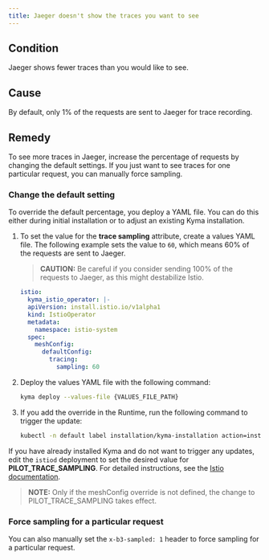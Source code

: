 ```yaml
---
title: Jaeger doesn't show the traces you want to see
---
```


## Condition

Jaeger shows fewer traces than you would like to see.

## Cause

By default, only 1% of the requests are sent to Jaeger for trace recording.

## Remedy

To see more traces in Jaeger, increase the percentage of requests by changing the default settings.
If you just want to see traces for one particular request, you can manually force sampling.

### Change the default setting

To override the default percentage, you deploy a YAML file. You can do this either during initial installation or to adjust an existing Kyma installation.

1. To set the value for the **trace sampling** attribute, create a values YAML file.
   The following example sets the value to `60`, which means 60% of the requests are sent to Jaeger.

   > **CAUTION:** Be careful if you consider sending 100% of the requests to Jaeger, as this might destabilize Istio.

   ```yaml
   istio:
     kyma_istio_operator: |-
     apiVersion: install.istio.io/v1alpha1
     kind: IstioOperator
     metadata:
       namespace: istio-system
     spec:
       meshConfig:
         defaultConfig:
           tracing:
             sampling: 60
   ```

2. Deploy the values YAML file with the following command:

   ```bash
   kyma deploy --values-file {VALUES_FILE_PATH}
   ```

3. If you add the override in the Runtime, run the following command to trigger the update:

   ```bash
   kubectl -n default label installation/kyma-installation action=install
   ```

  If you have already installed Kyma and do not want to trigger any updates, edit the `istiod` deployment to set the desired value for **PILOT_TRACE_SAMPLING**. For detailed instructions, see the [Istio documentation](https://istio.io/latest/docs/tasks/observability/distributed-tracing/configurability/#customizing-trace-sampling).

  >**NOTE:** Only if the meshConfig override is not defined, the change to PILOT_TRACE_SAMPLING takes effect.

### Force sampling for a particular request

You can also manually set the `x-b3-sampled: 1` header to force sampling for a particular request.
